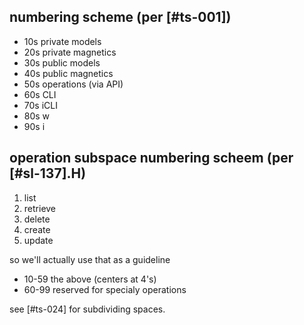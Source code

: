## numbering scheme (per [#ts-001])

  - 10s      private models
  - 20s      private magnetics
  - 30s      public models
  - 40s      public magnetics
  - 50s      operations (via API)
  - 60s      CLI
  - 70s      iCLI
  - 80s      w
  - 90s      i




## operation subspace numbering scheem (per [#sl-137].H)

  1. list
  2. retrieve
  3. delete
  4. create
  5. update

so we'll actually use that as a guideline

  - 10-59    the above (centers at 4's)
  - 60-99    reserved for specialy operations


see [#ts-024] for subdividing spaces.
